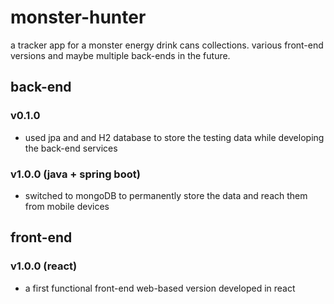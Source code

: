 # monster-hunter

a tracker app for a monster energy drink cans collections. various front-end versions and maybe multiple back-ends in the future.

## back-end

### v0.1.0

- used jpa and and H2 database to store the testing data while developing the back-end services

### v1.0.0 (java + spring boot)

- switched to mongoDB to permanently store the data and reach them from mobile devices

## front-end

### v1.0.0 (react)

- a first functional front-end web-based version developed in react
